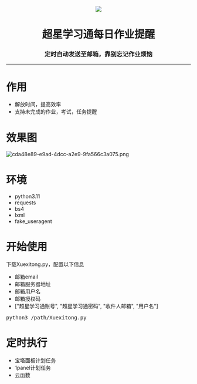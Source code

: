 <div align="center"><img src="https://s2.loli.net/2023/11/08/hCuB25vKrToQzFb.jpg"></div>
<div align="center"><h1>超星学习通每日作业提醒</h1><h3>定时自动发送至邮箱，靠别忘记作业烦恼</h3></div>
<hr />
<h1>作用</h1>
<ul>
  <li>解放时间，提高效率</li>
  <li>支持未完成的作业，考试，任务提醒</li>
</ul>
<h1>效果图</h1>

![cda48e89-e9ad-4dcc-a2e9-9fa566c3a075.png](https://s2.loli.net/2023/05/09/8dAiaeKnPvtHsfg.png)
<h1>环境</h1>
<ul>
  <li>python3.11</li>
  <li>requests</li>
  <li>bs4</li>
  <li>lxml</li>
  <li>fake_useragent</li>
</ul>
<h1>开始使用</h1>
下载Xuexitong.py，配置以下信息
<ul>
  <li>邮箱email</li>
  <li>邮箱服务器地址</li>
  <li>邮箱用户名</li>
  <li>邮箱授权码</li>
  <li>["超星学习通账号", "超星学习通密码", "收件人邮箱", "用户名"]</li>
</ul>
<pre>python3 /path/Xuexitong.py</pre>
<h1>定时执行</h1>
<ul>
  <li>宝塔面板计划任务</li>
  <li>1panel计划任务</li>
  <li>云函数</li>
</ul>
